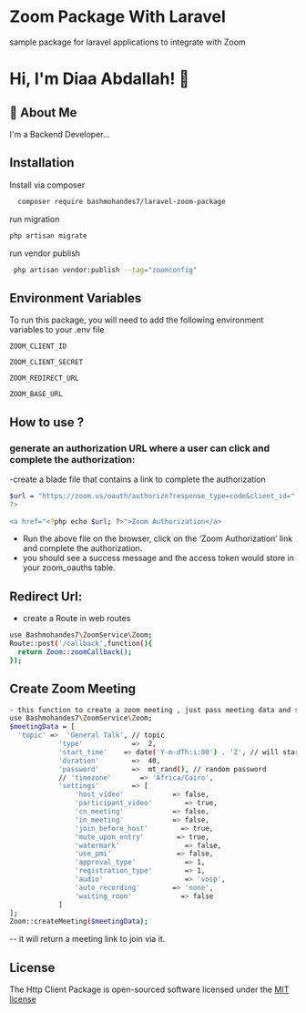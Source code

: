 
# Zoom Package With Laravel

sample package for laravel applications to integrate with Zoom

# Hi, I'm Diaa Abdallah! 👋


## 🚀 About Me
I'm a Backend Developer...


## Installation

Install via composer

```bash
  composer require bashmohandes7/laravel-zoom-package
```

run migration
```bash
php artisan migrate
```
run vendor publish
```bash
 php artisan vendor:publish --tag="zoomconfig"
```
    
## Environment Variables

To run this package, you will need to add the following environment variables to your .env file

`ZOOM_CLIENT_ID`

`ZOOM_CLIENT_SECRET`

`ZOOM_REDIRECT_URL`

`ZOOM_BASE_URL`

## How to use ?

### generate an authorization URL where a user can click and complete the authorization:
-create a blade file that contains a link to complete the authorization
```bash
$url = "https://zoom.us/oauth/authorize?response_type=code&client_id=".CLIENT_ID."&redirect_uri=".REDIRECT_URI.";
?>
 
<a href="<?php echo $url; ?>">Zoom Authorization</a>
```
- Run the above file on the browser, click on the ‘Zoom Authorization’ link and complete the authorization.
- you should see a success message and the access token would store in your zoom_oauths table.

## Redirect Url:
- create a Route in web routes
```bash
use Bashmohandes7\ZoomService\Zoom;
Route::post('/callback',function(){
  return Zoom::zoomCallback();
});
```

## Create Zoom Meeting
```bash
- this function to create a zoom meeting , just pass meeting data and settings params:
use Bashmohandes7\ZoomService\Zoom;
$meetingData = [
  'topic' =>  'General Talk', // topic
            'type'            =>  2,
            'start_time'    => date('Y-m-dTh:i:00') . 'Z', // will start now
            'duration'        =>  40,
            'password'        =>  mt_rand(), // random password
            // 'timezone'		=> 'Africa/Cairo',
            'settings'        => [
                'host_video'            => false,
                'participant_video'        => true,
                'cn_meeting'            => false,
                'in_meeting'            => false,
                'join_before_host'        => true,
                'mute_upon_entry'        => true,
                'watermark'                => false,
                'use_pmi'                => false,
                'approval_type'            => 1,
                'registration_type'        => 1,
                'audio'                    => 'voip',
                'auto_recording'        => 'none',
                'waiting_room'            => false
            ]
];
Zoom::createMeeting($meetingData);
```
-- it will return a meeting link to join via it.

## License

The Http Client Package is open-sourced software licensed under the [MIT license](http://opensource.org/licenses/MIT)

